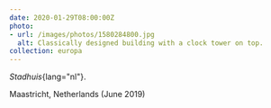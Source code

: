```yaml
---
date: 2020-01-29T08:00:00Z
photo:
- url: /images/photos/1580284800.jpg
  alt: Classically designed building with a clock tower on top.
collection: europa
---
```

*Stadhuis*{lang="nl"}.

Maastricht, Netherlands (June 2019)
